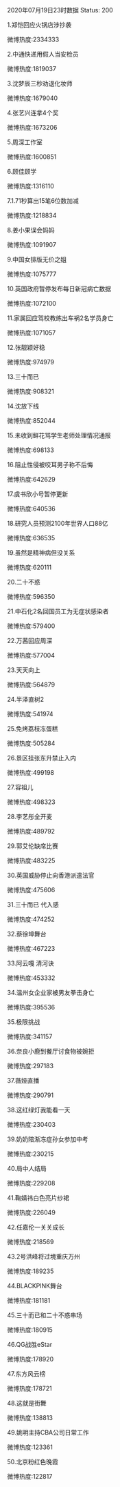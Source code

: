 2020年07月19日23时数据
Status: 200

1.郑恺回应火锅店涉抄袭

微博热度:2334333

2.中通快递用假人当安检员

微博热度:1819037

3.沈梦辰三秒劝退化妆师

微博热度:1679040

4.张艺兴连拿4个奖

微博热度:1673206

5.周深工作室

微博热度:1600851

6.顾佳顾学

微博热度:1316110

7.1.71秒算出15笔6位数加减

微博热度:1218834

8.姜小果误会妈妈

微博热度:1091907

9.中国女排版无价之姐

微博热度:1075777

10.英国政府暂停发布每日新冠病亡数据

微博热度:1072100

11.家属回应驾校教练出车祸2名学员身亡

微博热度:1071057

12.张靓颖好稳

微博热度:974979

13.三十而已

微博热度:908321

14.沈放下线

微博热度:852044

15.未收到鲜花骂学生老师处理情况通报

微博热度:698133

16.阻止性侵被咬耳男子称不后悔

微博热度:642629

17.虞书欣小号暂停更新

微博热度:640536

18.研究人员预测2100年世界人口88亿

微博热度:636535

19.虽然是精神病但没关系

微博热度:620111

20.二十不惑

微博热度:596350

21.中石化2名回国员工为无症状感染者

微博热度:579400

22.万茜回应周深

微博热度:577004

23.天天向上

微博热度:564879

24.半泽直树2

微博热度:541974

25.免烤荔枝冻蛋糕

微博热度:505284

26.景区挂张东升禁止入内

微博热度:499198

27.容祖儿

微博热度:498323

28.李艺彤全开麦

微博热度:489792

29.郭艾伦缺席比赛

微博热度:483225

30.英国威胁停止向香港派遣法官

微博热度:475606

31.三十而已 代入感

微博热度:474252

32.蔡徐坤舞台

微博热度:467223

33.阿云嘎 清河诀

微博热度:453332

34.温州女企业家被男友拳击身亡

微博热度:395536

35.极限挑战

微博热度:341157

36.奈良小鹿到餐厅讨食物被婉拒

微博热度:297183

37.薇娅直播

微博热度:290791

38.这红绿灯我能看一天

微博热度:230403

39.奶奶陪渐冻症孙女参加中考

微博热度:230215

40.局中人结局

微博热度:229208

41.鞠婧祎白色亮片纱裙

微博热度:226049

42.任嘉伦一关关成长

微博热度:218569

43.2号洪峰将过境重庆万州

微博热度:189235

44.BLACKPINK舞台

微博热度:181181

45.三十而已和二十不惑串场

微博热度:180915

46.QG战胜eStar

微博热度:178920

47.东方风云榜

微博热度:178721

48.这就是街舞

微博热度:138813

49.姚明主持CBA公司日常工作

微博热度:123361

50.北京粉红色晚霞

微博热度:122817

